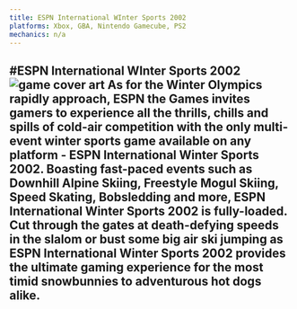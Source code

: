 ```yaml
---
title: ESPN International WInter Sports 2002
platforms: Xbox, GBA, Nintendo Gamecube, PS2
mechanics: n/a
---
```

#ESPN International WInter Sports 2002
![game cover art](//images.igdb.com/igdb/image/upload/t_thumb/un40f6brenljnqmoiuhl.jpg "Logo Title Text 1")
As for the Winter Olympics rapidly approach, ESPN the Games invites gamers to experience all the thrills, chills and spills of cold-air competition with the only multi-event winter sports game available on any platform - ESPN International Winter Sports 2002. Boasting fast-paced events such as Downhill Alpine Skiing, Freestyle Mogul Skiing, Speed Skating, Bobsledding and more, ESPN International Winter Sports 2002 is fully-loaded. Cut through the gates at death-defying speeds in the slalom or bust some big air ski jumping as ESPN International Winter Sports 2002 provides the ultimate gaming experience for the most timid snowbunnies to adventurous hot dogs alike.
-
